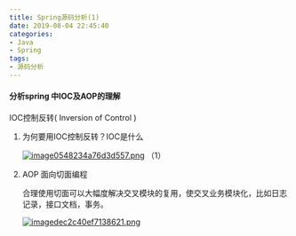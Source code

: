 ```yaml
---
title: Spring源码分析(1)
date: 2019-08-04 22:45:40
categories:
- Java
- Spring
tags:
- 源码分析
---
```

#### 分析spring 中IOC及AOP的理解

IOC控制反转( Inversion of Control )

1. 为何要用IOC控制反转？IOC是什么

   [![image0548234a76d3d557.png](https://chevereto.zhuangzexin.top/images/2019/08/04/image0548234a76d3d557.png)](https://chevereto.zhuangzexin.top/image/EV4) （1）

   [^1]: 上图基本上解释了IOC原理，IOC即通过依赖倒置原则（依赖注入），将bean交给spring管理，从而避免了每次使用bean时都需要new 一个对象的痛点。

   [依赖倒置原则]: https://www.zhihu.com/question/23277575/answer/169698662?hb_wx_block=0&amp;utm_source=wechat_session&amp;utm_medium=social&amp;utm_oi=551840056621449216	"依赖倒置原则"

   
<!--more-->
2. AOP 面向切面编程

   合理使用切面可以大幅度解决交叉模块的复用，使交叉业务模块化，比如日志记录，接口文档，事务。

   [![imagedec2c40ef7138621.png](https://chevereto.zhuangzexin.top/images/2019/08/04/imagedec2c40ef7138621.png)](https://chevereto.zhuangzexin.top/image/dKi)

   


